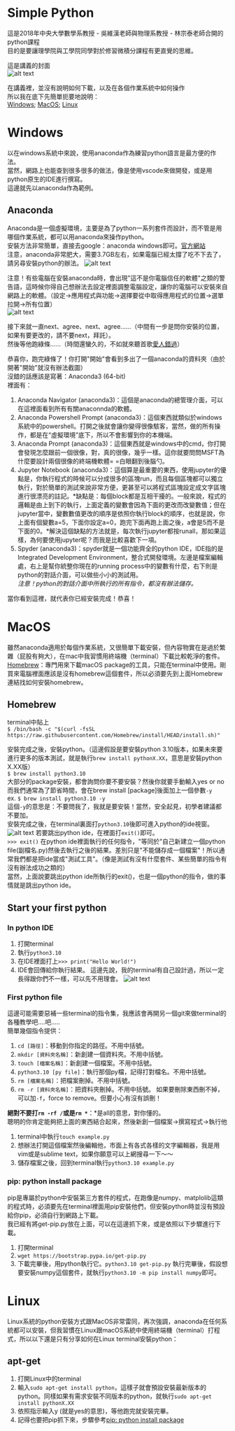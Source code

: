 # Simple Python
這是2018年中央大學數學系教授 - 吳維漢老師與物理系教授 - 林宗泰老師合開的python課程<br>
目的是要讓理學院與工學院同學對於修習微積分課程有更直覺的思維。<br>

這是講義的封面<br>
![alt text](https://github.com/YunHsiuLu/Simple_Python/blob/main/book.jpg)

在講義裡，並沒有說明如何下載，以及在各個作業系統中如何操作<br>
所以我在底下先簡單扼要地說明：<br>
[Windows](#Windows); [MacOS](#MacOs); [Linux](#Linux)

# Windows
以在windows系統中來說，使用anaconda作為練習python語言是最方便的作法。<br>
當然，網路上也能查到很多很多的做法，像是使用vscode來做開發，或是用python原生的IDE進行撰寫。<br>
這邊就先以anaconda作為範例。
## Anaconda
Anaconda是一個虛擬環境，主要是為了python一系列套件而設計，而不管是用哪個作業系統，都可以用anaconda來操作python。<br>
安裝方法非常簡單，直接去google：anaconda windows即可。[官方網站](https://www.anaconda.com/)<br>
注意，anaconda非常肥大，需要3.7GB左右，如果電腦已經太撐了吃不下去了，請另尋安裝python的辦法。
![alt text](https://github.com/YunHsiuLu/Simple_Python/blob/main/windows1.jpg)

注意！有些電腦在安裝anaconda時，會出現"這不是你電腦信任的軟體"之類的警告語，這時候你得自己想辦法去設定裡面調整電腦設定，讓你的電腦可以安裝來自網路上的軟體。（設定->應用程式與功能->選擇要從中取得應用程式的位置->選單拉開->所有位置）<br>
![alt text](https://github.com/YunHsiuLu/Simple_Python/blob/main/windows2.jpg)

接下來就一直next、agree、next、agree......（中間有一步是問你安裝的位置，如果有要更改的，請不要next，拜託）。<br>
然後等他跑綠條......（時間還蠻久的，不如就來聽首歌[愛人錯過](https://www.youtube.com/watch?v=6D79CYTxvOM)）<br>

恭喜你，跑完綠條了！你打開"開始"會看到多出了一個anaconda的資料夾（由於開著"開始"就沒有辦法截圖）<br>
沒錯的話應該是寫著：Anaconda3 (64-bit)<br>
裡面有：<br>
1. Anaconda Navigator (anaconda3)：這個是anaconda的總管理介面，可以在這裡面看到所有有關anaconnda的軟體。
2. Anaconda Powershell Prompt (anaconda3)：這個東西就類似於windows系統中的powershell。打開之後就會讓你變得很像駭客，當然，做的所有操作，都是在“虛擬環境”底下，所以不會影響到你的本機端。
3. Anaconda Prompt (anaconda3)：這個東西就是windows中的cmd，你打開會發現怎麼跟前一個很像，對，真的很像，幾乎一樣。這你就要問問MSFT為什麼要設計兩個很像的終端機軟體= =白眼翻到後腦勺。
4. Jupyter Notebook (anaconda3)：這個算是最重要的東西，使用jupyter的優點是，你執行程式的時候可以分成很多的區塊run，而且每個區塊都可以獨立執行，對於簡單的測試來說非常方便，更甚至可以將程式區塊設定成文字區塊進行很漂亮的註記。*缺點是：每個block都是互相干擾的。一般來說，程式的邏輯是由上到下的執行，上面定義的變數會因為下面的更改而改變數值；但在jupyter當中，變數數值更改的順序是依照你執行block的順序，也就是說，你上面有個變數a=5，下面你設定a=0，跑完下面再跑上面之後，a會是5而不是下面的0。*解決這個缺點的方法就是，每次執行jupyter都按runall，那如果這樣，為何要使用jupyter呢？而我是比較喜歡下一項。
5. Spyder (anaconda3)：spyder就是一個功能齊全的python IDE，IDE指的是Integrated Development Environment，整合式開發環境。左邊是檔案編輯處，右上是幫你統整你現在的running process中的變數有什麼，右下則是python的對話介面，可以做些小小的測試用。<br>
*注意！python的對話介面中所執行的所有指令，都沒有辦法儲存。*

當你看到這裡，就代表你已經安裝完成！恭喜！

# MacOS
雖然anaconda適用於每個作業系統，又很簡單下載安裝，但內容物實在是過於繁雜（屁股有夠大），在mac中我習慣用終端機（terminal）下載比較乾淨的套件。<br>
[Homebrew](https://brew.sh/index_zh-tw)：專門用來下載macOS package的工具，只能在terminal中使用。剛買來電腦裡面應該是沒有homebrew這個套件，所以必須要先到上面Homebrew連結找如何安裝homebrew。<br>
## Homebrew
terminal中貼上<br>
`$ /bin/bash -c "$(curl -fsSL https://raw.githubusercontent.com/Homebrew/install/HEAD/install.sh)"`

安裝完成之後，安裝python。（這邊假設是要安裝python 3.10版本，如果未來要進行更多的版本測試，就是執行`brew install pythonX.XX`，意思是安裝python X.XX版）<br>
`$ brew install python3.10`<br>
大部分的package安裝，都會詢問你要不要安裝？然後你就要手動輸入yes or no<br>
而我們通常為了節省時間，會在brew install [package]後面加上一個參數`-y`<br>
ex. `$ brew install python3.10 -y`<br>
這個`-y`的意思是：不要問我了，我就是要安裝！當然，安全起見，初學者建議都不要加。<br>
安裝完成之後，在terminal裏面打`python3.10`後即可進入python的ide視窗。<br>
![alt text](https://github.com/YunHsiuLu/Simple_Python/blob/main/macOS_python-ide.png)
若要跳出python ide，在裡面打`exit()`即可。<br>
`>>> exit()`
在python ide裡面執行的任何指令，"等同於"自己新建立一個python file(副檔名.py)然後去執行之後的結果。差別只是"不能儲存成一個檔案"！所以通常我們都是把ide當成"測試工具"。（像是測試有沒有什麼套件、某些簡單的指令有沒有辦法成功之類的）<br>
當然，上面說要跳出python ide所執行的exit()，也是一個python的指令，做的事情就是跳出python ide。<br>

## Start your first python
### In python IDE
1. 打開terminal
2. 執行`python3.10`
3. 在IDE裡面打上`>>> print("Hello World!")`
4. IDE會回傳給你執行結果。
這邊先說，我的terminal有自己設計過，所以一定長得跟你們不一樣，可以先不用理會。
![alt text](https://github.com/YunHsiuLu/Simple_Python/blob/main/macOS_python-ide-test.png)

### First python file
這邊可能需要惡補一些terminal的指令集，我應該會再開另一個git來做terminal的各種教學吧....吧.....<br>
簡單幾個指令提供：<br>
1. `cd [路徑]`：移動到你指定的路徑。不用中括號。
2. `mkdir [資料夾名稱]`：新創建一個資料夾。不用中括號。
3. `touch [檔案名稱]`：新創建一個檔案。不用中括號。
4. `python3.10 [py file]`：執行那個py檔，記得打對檔名。不用中括號。
5. `rm [檔案名稱]`：把檔案刪掉。不用中括號。
6. `rm -r [資料夾名稱]`：把資料夾刪掉。不用中括號。
如果要刪除東西刪不掉，可以加`-f`，force to remove。但要小心有沒有誤刪！

**絕對不要打`rm -rf /`或是`rm *`**：*是all的意思，對你懂的。<br>
聰明的你肯定能夠把上面的東西結合起來，然後新創一個檔案&rarr;撰寫程式&rarr;執行他<br>
1. terminal中執行`touch example.py`
2. 想辦法打開這個檔案然後編輯他，市面上有各式各樣的文字編輯器，我是用vim或是sublime text，如果你願意可以上網搜尋一下～～
3. 儲存檔案之後，回到terminal執行`python3.10 example.py`

### pip: python install package
pip是專屬於python中安裝第三方套件的程式，在跑像是numpy、matplolib這類的程式時，必須要先在terminal裡面用pip安裝他們，但安裝python時並沒有預設給你pip，必須自行到網路上下載。<br>
我已經有將get-pip.py放在上面，可以在這邊抓下來，或是依照以下步驟進行下載。
1. 打開terminal
2. `wget https://bootstrap.pypa.io/get-pip.py`
3. 下載完畢後，用python執行它。`python3.10 get-pip.py`
執行完畢後，假設想要安裝numpy這個套件，就執行`python3.10 -m pip install numpy`即可。

# Linux
Linux系統的python安裝方式跟MacOS非常雷同，再次強調，anaconda在任何系統都可以安裝，但我習慣在Linux跟macOS系統中使用終端機（terminal）打程式，所以以下還是只有分享如何在Linux terminal安裝python：<br>
## apt-get
1. 打開Linux中的terminal
2. 輸入`sudo apt-get install python`，這樣子就會預設安裝最新版本的python。同樣如果有需求安裝不同版本的python，就執行`sudo apt-get install pythonX.XX`
3. 依照指示輸入y (就是yes的意思)，等他跑完就安裝完畢。
4. 記得也要把pip抓下來，步驟參考[pip: python install package](#pip-1)

